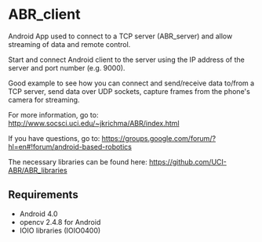 ABR_client
==========

Android App used to connect to a TCP server (ABR_server) and allow streaming of data and remote control.

Start and connect Android client to the server using the IP address of the server and port number (e.g. 9000).

Good example to see how you can connect and send/receive data to/from a TCP server, send data over UDP sockets, 
capture frames from the phone's camera for streaming.   

For more information, go to:
http://www.socsci.uci.edu/~jkrichma/ABR/index.html

If you have questions, go to:
https://groups.google.com/forum/?hl=en#!forum/android-based-robotics

The necessary libraries can be found here:
https://github.com/UCI-ABR/ABR_libraries


Requirements
------------

- Android 4.0
- opencv 2.4.8 for Android
- IOIO libraries (IOIO0400)



